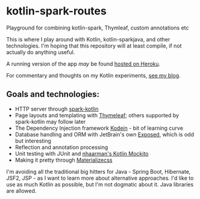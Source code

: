 # kotlin-spark-routes
Playground for combining kotlin-spark, Thymleaf, custom annotations etc

This is where I play around with Kotlin, kotlin-sparkjava, and other technologies. I'm hoping that this repository will at least compile, if not actually do anything useful.

A running version of the app _may_ be found [hosted on Heroku](https://kotlin-spark-routes.herokuapp.com/users/).

For commentary and thoughts on my Kotlin experiments, [see my blog](http://www.liamjdavison.co.uk/2017/07/kotlin-web-development-experiments/).

## Goals and technologies:

* HTTP server through [spark-kotlin](https://github.com/perwendel/spark-kotlin)
* Page layouts and templating with [Thymeleaf](http://www.thymeleaf.org/); others supported by spark-kotlin may follow later
* The Dependency Injection framework [Kodein](https://github.com/SalomonBrys/Kodein) - bit of learning curve
* Database handling and ORM with JetBrain's own [Exposed](https://github.com/JetBrains/Exposed), which is odd but interesting
* Reflection and annotation processing
* Unit testing with JUnit and [nhaarman's Kotlin Mockito](https://github.com/nhaarman/mockito-kotlin)
* Making it pretty through [Materializecss](https://github.com/Dogfalo/materialize)

I'm avoiding all the traditional big hitters for Java - Spring Boot, Hibernate, JSF2, JSP - as I want to learn more about alternative approaches. I'd like to use as much Kotlin as possible, but I'm not dogmatic about it. Java libraries are allowed.
